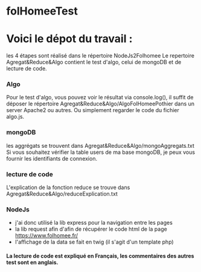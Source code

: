 # folHomeeTest

# Voici le dépot du travail : 

les 4 étapes sont réalisé dans le répertoire NodeJs2Folhomee
Le repertoire Agregat&Reduce&Algo contient le test d'algo, celui de mongoDB et de lecture de code.

### Algo
Pour le test d'algo, vous pouvez voir le résultat via console.log(), il suffit de déposer le répertoire Agregat&Reduce&Algo/AlgoFolHomeePothier dans un server Apache2 ou autres.
Ou simplement regarder le code du fichier algo.js.

### mongoDB
les aggrégats se trouvent dans Agregat&Reduce&Algo/mongoAggregats.txt
Si vous souhaitez vérifier la table users de ma base mongoDB, je peux vous fournir les identifiants de connexion.

### lecture de code 
L'explication de la fonction reduce se trouve dans Agregat&Reduce&Algo/reduceExplication.txt

### NodeJs
- j'ai donc utilisé la lib express pour la navigation entre les pages
- la lib request afin d'afin de récupérer le code html de la page https://www.folhomee.fr/
- l'affichage de la data se fait en twig (il s'agit d'un template php)


#### La lecture de code est expliqué en Français, les commentaires des autres test sont en anglais.
